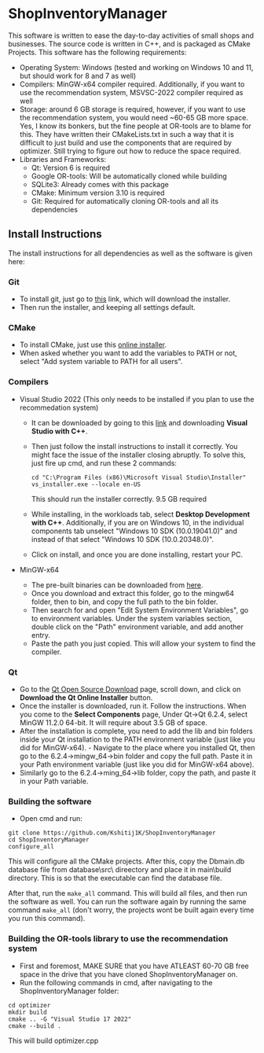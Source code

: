 # ShopInventoryManager

This software is written to ease the day-to-day activities of small shops and businesses. The source code is written in C++, and is packaged as CMake Projects. This software has the following requirements:

- Operating System: Windows (tested and working on Windows 10 and 11, but should work for 8 and 7 as well)
- Compilers: MinGW-x64 compiler required. Additionally, if you want to use the recommendation system, MSVSC-2022 compiler required as well
- Storage: around 6 GB storage is required, however, if you want to use the recommendation system, you would need ~60-65 GB more space. Yes, I know its bonkers, but the fine people at OR-tools are to blame for this. They have written their CMakeLists.txt in such a way that it is difficult to just build and use the components that are required by optimizer. Still trying to figure out how to reduce the space required.
-  Libraries and Frameworks:
    - Qt: Version 6 is required
    - Google OR-tools: Will be automatically cloned while building
    - SQLite3: Already comes with this package
    - CMake: Minimum version 3.10 is required
    - Git: Required for automatically cloning OR-tools and all its dependencies

## Install Instructions

The install instructions for all dependencies as well as the software is given here:

### Git 

- To install git, just go to [this](https://github.com/git-for-windows/git/releases/download/v2.35.1.windows.2/Git-2.35.1.2-64-bit.exe) link, which will download the installer.
- Then run the installer, and keeping all settings default. 

### CMake

- To install CMake, just use this [online installer](https://github.com/Kitware/CMake/releases/download/v3.23.0/cmake-3.23.0-windows-x86_64.msi).
- When asked whether you want to add the variables to PATH or not, select "Add system variable to PATH for all users". 

### Compilers

- Visual Studio 2022 (This only needs to be installed if you plan to use the recommedation system)
    - It can be downloaded by going to this [link](https://visualstudio.microsoft.com/downloads) and downloading  **Visual Studio with C++**. 
    - Then just follow the install instructions to install it correctly. You might face the issue of the installer closing abruptly. To solve this, just fire up cmd, and run these 2 commands:

        ```
        cd "C:\Program Files (x86)\Microsoft Visual Studio\Installer"
        vs_installer.exe --locale en-US
        ```
        This should run the installer correctly. 9.5 GB required

    - While installing, in the workloads tab, select **Desktop Development with C++**. Additionally, if you are on Windows 10, in the individual components tab unselect "Windows 10 SDK (10.0.19041.0)" and instead of that select "Windows 10 SDK (10.0.20348.0)".

    - Click on install, and once you are done installing, restart your PC.

- MinGW-x64
    - The pre-built binaries can be downloaded from [here](https://github.com/brechtsanders/winlibs_mingw/releases/download/11.2.0-10.0.0-ucrt-r1/winlibs-x86_64-posix-seh-gcc-11.2.0-mingw-w64ucrt-10.0.0-r1.zip).
    - Once you download and extract this folder, go to the mingw64 folder, then to bin, and copy the full path to the bin folder. 
    - Then search for and open "Edit System Environment Variables", go to environment variables. Under the system variables section, double click on the "Path" environment variable, and add another entry.
    - Paste the path you just copied. This will allow your system to find the compiler.


### Qt
- Go to the [Qt Open Source Download](https://www.qt.io/download-open-source?hsCtaTracking=9f6a2170-a938-42df-a8e2-a9f0b1d6cdce%7C6cb0de4f-9bb5-4778-ab02-bfb62735f3e5) page, scroll down, and click on **Download the Qt Online Installer** button. 
- Once the installer is downloaded, run it. Follow the instructions. When you come to the **Select Components** page, Under Qt->Qt 6.2.4, select MinGW 11.2.0 64-bit. It will require about 3.5 GB of space. 
- After the installation is complete, you need to add the lib and bin folders inside your Qt installation to the PATH environment variable (just like you did for MinGW-x64). - Navigate to the place where you installed Qt, then go to the 6.2.4->mingw_64->bin folder and copy the full path. Paste it in your Path environment variable (just like you did for MinGW-x64 above). 
- Similarly go to the 6.2.4->ming_64->lib folder, copy the path, and paste it in your Path variable.

### Building the software
- Open cmd and run:
```
git clone https://github.com/Kshitij1K/ShopInventoryManager
cd ShopInventoryManager
configure_all
```
This will configure all the CMake projects. After this, copy the Dbmain.db database file from database\src\ direectory and place it in main\build directory. This is so that the executable can find the database file.

After that, run the `make_all` command. This will build all files, and then run the software as well. You can run the software again by running the same command `make_all` (don't worry, the projects wont be built again every time you run this command).

### Building the OR-tools library to use the recommendation system
- First and foremost, MAKE SURE that you have ATLEAST 60-70 GB free space in the drive that you have cloned ShopInventoryManager on.
- Run the following commands in cmd, after navigating to the ShopInventoryManager folder:
```
cd optimizer
mkdir build
cmake .. -G "Visual Studio 17 2022"
cmake --build .
```

This will build optimizer.cpp

